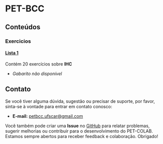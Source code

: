 # PET-BCC

## Conteúdos

### Exercicios

#### [Lista 1](/materias/IHC/Vânia/exercicios/lista1.md)
  
Contém 20 exercícios sobre **IHC**

- *Gabarito não disponível*

## Contato

Se você tiver alguma dúvida, sugestão ou precisar de suporte, por favor, sinta-se à vontade para entrar em contato conosco:

- **E-mail:** petbcc.ufscar@gmail.com

Você também pode criar uma **Issue** no [GitHub](https://github.com/petbccufscar/pet-colab/issues) para relatar problemas, sugerir melhorias ou contribuir para o desenvolvimento do PET-COLAB. Estamos sempre abertos para receber feedback e colaboração. Obrigado!